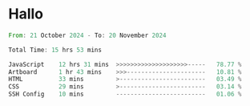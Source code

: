 # Hallo
<!--START_SECTION:waka-->

```rust
From: 21 October 2024 - To: 20 November 2024

Total Time: 15 hrs 53 mins

JavaScript    12 hrs 31 mins  >>>>>>>>>>>>>>>>>>>>-----   78.77 %
Artboard      1 hr 43 mins    >>>----------------------   10.81 %
HTML          33 mins         >------------------------   03.49 %
CSS           29 mins         >------------------------   03.14 %
SSH Config    10 mins         -------------------------   01.06 %
```

<!--END_SECTION:waka-->
